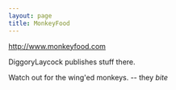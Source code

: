 ```yaml
---
layout: page
title: MonkeyFood
---
```


http://www.monkeyfood.com

DiggoryLaycock publishes stuff there.

Watch out for the wing'ed monkeys. -- they *bite*

